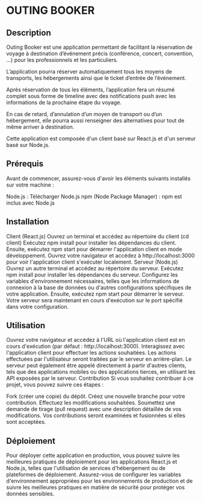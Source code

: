 # OUTING BOOKER
## Description

Outing Booker est une application permettant de facilitant la réservation de voyage à destination d’événement précis (conférence, concert, convention, …) pour les professionnels et les particuliers.

L’application pourra réserver automatiquement tous les moyens de transports, les hébergements ainsi que le ticket d’entrée de l’événement.

Après réservation de tous les éléments, l’application fera un résumé complet sous forme de timeline avec des notifications push avec les informations de la prochaine étape du voyage.

En cas de retard, d’annulation d’un moyen de transport ou d’un hébergement, elle pourra aussi renseigner des alternatives pour tout de même arriver à destination.

Cette application est composée d'un client basé sur React.js et d'un serveur basé sur Node.js.

## Prérequis
Avant de commencer, assurez-vous d'avoir les éléments suivants installés sur votre machine :

Node.js : Télécharger Node.js
npm (Node Package Manager) : npm est inclus avec Node.js

## Installation

Client (React.js)
Ouvrez un terminal et accédez au répertoire du client (cd client)
Exécutez npm install pour installer les dépendances du client.
Ensuite, exécutez npm start pour démarrer l'application client en mode développement.
Ouvrez votre navigateur et accédez à http://localhost:3000 pour voir l'application client s'exécuter localement.
Serveur (Node.js)
Ouvrez un autre terminal et accédez au répertoire du serveur.
Exécutez npm install pour installer les dépendances du serveur.
Configurez les variables d'environnement nécessaires, telles que les informations de connexion à la base de données ou d'autres configurations spécifiques de votre application.
Ensuite, exécutez npm start pour démarrer le serveur.
Votre serveur sera maintenant en cours d'exécution sur le port spécifié dans votre configuration.

## Utilisation

Ouvrez votre navigateur et accédez à l'URL où l'application client est en cours d'exécution (par défaut : http://localhost:3000).
Interagissez avec l'application client pour effectuer les actions souhaitées. Les actions effectuées par l'utilisateur seront traitées par le serveur en arrière-plan.
Le serveur peut également être appelé directement à partir d'autres clients, tels que des applications mobiles ou des applications tierces, en utilisant les API exposées par le serveur.
Contribution
Si vous souhaitez contribuer à ce projet, vous pouvez suivre ces étapes :

Fork (créer une copie) du dépôt.
Créez une nouvelle branche pour votre contribution.
Effectuez les modifications souhaitées.
Soumettez une demande de tirage (pull request) avec une description détaillée de vos modifications.
Vos contributions seront examinées et fusionnées si elles sont acceptées.

## Déploiement
Pour déployer cette application en production, vous pouvez suivre les meilleures pratiques de déploiement pour les applications React.js et Node.js, telles que l'utilisation de services d'hébergement ou de plateformes de déploiement. Assurez-vous de configurer les variables d'environnement appropriées pour les environnements de production et de suivre les meilleures pratiques en matière de sécurité pour protéger vos données sensibles.